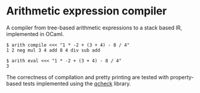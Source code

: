 # Arithmetic expression compiler

A compiler from tree-based arithmetic expressions to a stack based IR,
implemented in OCaml.

```command
$ arith compile <<< "1 * -2 + (3 + 4) - 8 / 4"
1 2 neg mul 3 4 add 8 4 div sub add
```

```command
$ arith eval <<< "1 * -2 + (3 + 4) - 8 / 4"
3
```

The correctness of compilation and pretty printing are tested with property-based
tests implemented using the [qcheck] library.

[qcheck]: https://github.com/c-cube/qcheck
